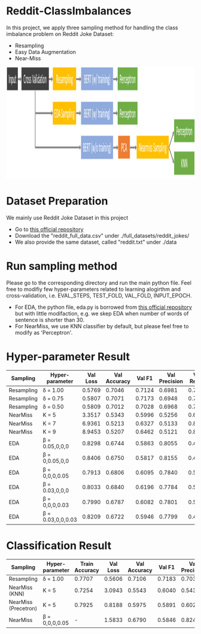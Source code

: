 # Reddit-ClassImbalances

In this project, we apply three sampling method for handling the class imbalance problem on Reddit Joke Dataset:
- Resampling 
- Easy Data Augmentation
- Near-Miss

<p align="center">
  <img src="https://github.com/terenceylchow124/Reddit-ClassImbalances/blob/main/Overview.png" width="550" height="300">
</p>

# Dataset Preparation 
We mainly use Reddit Joke Dataset in this project
- Go to [this official repository](https://github.com/orionw/RedditHumorDetection)
- Download the "reddit_full_data.csv" under ./full_datasets/reddit_jokes/
- We also provide the same dataset, called "reddit.txt" under ./data

# Run sampling method 
Please go to the corresponding directory and run the main python file. Feel free to modifiy few hyper-parameters related to learning alogirthm and cross-validation, i.e. EVAL_STEPS, TEST_FOLD, VAL_FOLD, INPUT_EPOCH. 
- For EDA, the python file, eda.py is borrowed from [this official repository](https://github.com/jasonwei20/eda_nlp) but with little modifaction, e.g. we skep EDA when number of words of sentence is shorter than 30. 
- For NearMiss, we use KNN classifier by default, but please feel free to modify as 'Perceptron'. 

# Hyper-parameter Result 
| Sampling      | Hyper-parameter   | Val Loss   | Val Accuracy | Val F1 | Val Precision | Val Recall |
| ------------- | ----------------- | ---------- | ------------ | ------ | ------------- | ---------- |
| Resampling    | δ = 1.00          | 0.5769     | 0.7046       | 0.7124 | 0.6981        | 0.7327     |
| Resampling    | δ = 0.75          | 0.5807     | 0.7071       | 0.7173 | 0.6948        | 0.7469     |
| Resampling    | δ = 0.50          | 0.5809     | 0.7012       | 0.7028 | 0.6968        | 0.7136     |
| NearMiss      | K = 5             | 3.3517     | 0.5343       | 0.5996 | 0.5256        | 0.6988     |
| NearMiss      | K = 7             | 6.9361     | 0.5213       | 0.6327 | 0.5133        | 0.8247     |
| NearMiss      | K = 9             | 8.9453     | 0.5207       | 0.6462 | 0.5121        | 0.8759     |
| EDA           | β = 0.05,0,0,0    | 0.8298     | 0.6744       | 0.5863 | 0.8055        | 0.4673     |
| EDA           | β = 0,0.05,0,0    | 0.8406     | 0.6750       | 0.5817 | 0.8155        | 0.4568     |
| EDA           | β = 0,0,0,0.05    | 0.7913     | 0.6806       | 0.6095 | 0.7840        | 0.5037     |
| EDA           | β = 0.03,0,0,0    | 0.8033     | 0.6840       | 0.6196 | 0.7784        | 0.5148     |
| EDA           | β = 0,0,0,0.03    | 0.7990     | 0.6787       | 0.6082 | 0.7801        | 0.5037     |
| EDA           | β = 0.03,0,0,0.03 | 0.8209     | 0.6722       | 0.5946 | 0.7799        | 0.4870     |

# Classification Result 
| Sampling                | Hyper-parameter | Train Accuracy | Val Loss   | Val Accuracy | Val F1 | Val Precision | Val Recall |
| ----------------------- | --------------- | -------------- | ---------- | ------------ | ------ | ------------- | ---------- |
| Resampling              | δ = 1.00        | 0.7707         | 0.5606     | 0.7106       | 0.7183 | 0.7030        | 0.7383     |
| NearMiss (KNN)          | K = 5           | 0.7254         | 3.0943     | 0.5543       | 0.6040 | 0.5430        | 0.6810     |
| NearMiss (Precetron)    | K = 5           | 0.7925         | 0.8188     | 0.5975       | 0.5891 | 0.6020        | 0.5773     |
| NearMiss                | β = 0,0,0,0.05  | -              | 1.5833         | 0.6790     | 0.5846       | 0.8242 | 0.4563     |
